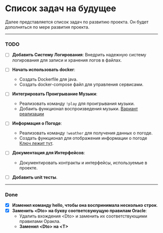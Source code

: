 # Список задач на будущее

Далее представляется список задач по развитию проекта. Он будет дополняться по мере развития проекта.

---
### TODO

- [ ] **Добавить Систему Логирования**: Внедрить надежную систему логирования для записи и хранения логов в файлах.

- [ ] **Начать использовать docker**:
    - Создать Dockerfile для java.
    - Создать docker-compose файл для управления сервисами.

- [ ] **Интегрировать Проигрывание Музыки**:
    - Реализовать команду `!play` для проигрывания музыки.
    - Добаить функционал воспроизведения музыки. [Вариант реализации](https://docs.discord4j.com/music-bot-tutorial/)

- [ ] **Информация о Погоде**:
    - Реализовать команду `!weather` для получения данных о погоде.
    - Создать функционал для отображения информации о погоде [Ключ лежит тут](https://openweathermap.org/).

- [ ] **Документация для Интерфейсов**:
    - Документировать контракты и интерфейсы, используемые в проекте.
- [ ] **Добавить unit тесты**.
---
### Done
- [x] **Изменил команду hello, чтобы она воспринимала несколько строк**.
- [x] **Заменить \<Dto> на букву соответсвуюущую правилам Oracle**:
    - Удалить вхождения \<Dto> и заменить их соответствующими правилами Оракла.
    - **Заменил \<Dto> на \<T>**